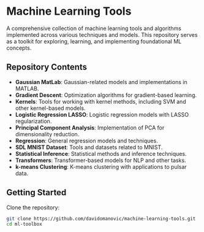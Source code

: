 # Machine Learning Tools

A comprehensive collection of machine learning tools and algorithms implemented across various techniques and models. This repository serves as a toolkit for exploring, learning, and implementing foundational ML concepts.

## Repository Contents

- **Gaussian MatLab**: Gaussian-related models and implementations in MATLAB.
- **Gradient Descent**: Optimization algorithms for gradient-based learning.
- **Kernels**: Tools for working with kernel methods, including SVM and other kernel-based models.
- **Logistic Regression LASSO**: Logistic regression models with LASSO regularization.
- **Principal Component Analysis**: Implementation of PCA for dimensionality reduction.
- **Regression**: General regression models and techniques.
- **SDL MNIST Dataset**: Tools and datasets related to MNIST.
- **Statistical Inference**: Statistical methods and inference techniques.
- **Transformers**: Transformer-based models for NLP and other tasks.
- **k-means Clustering**: K-means clustering with applications to pulsar data.

## Getting Started

Clone the repository:

```bash
git clone https://github.com/davidomanovic/machine-learning-tools.git
cd ml-toolbox
